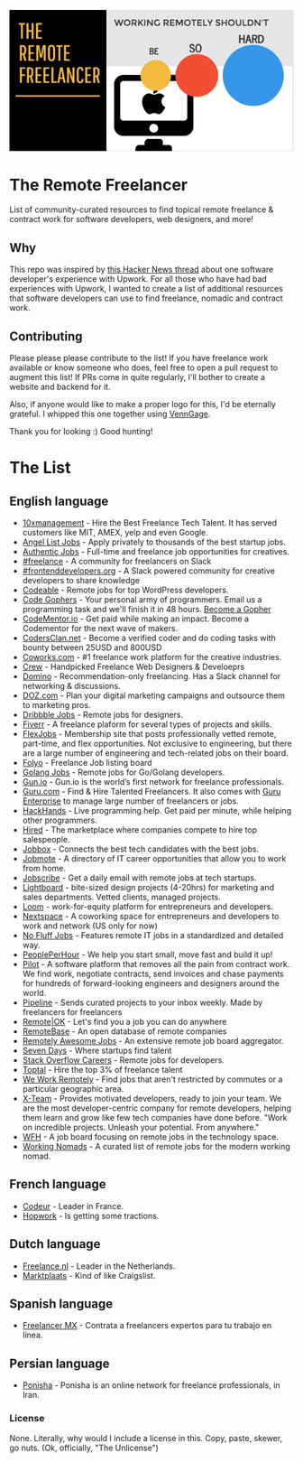 <p align="center">
  <img src="./RemoteFreelancer.png">
</p>

# The Remote Freelancer
List of community-curated resources to find topical remote freelance &amp; contract work for software developers, web designers, and more!

## Why
This repo was inspired by [this Hacker News thread](https://news.ycombinator.com/item?id=12773282) about one software developer's experience with Upwork. For all those who have had bad experiences with Upwork, I wanted to create a list of additional resources that software developers can use to find freelance, nomadic and contract work.

## Contributing
Please please please contribute to the list! If you have freelance work available or know someone who does, feel free to open a pull request to augment this list! If PRs come in quite regularly, I'll bother to create a website and backend for it.

Also, if anyone would like to make a proper logo for this, I'd be eternally grateful. I whipped this one together using [VennGage](https://venngage.com).

Thank you for looking :) Good hunting!

# The List

## English language

- [10xmanagement](https://www.10xmanagement.com/) - Hire the Best Freelance Tech Talent. It has served customers like MIT, AMEX, yelp and even Google.
- [Angel List Jobs](https://angel.co/jobs#find/f!%7B%22remote%22%3Atrue%7D) - Apply privately to thousands of the best startup jobs.
- [Authentic Jobs](http://www.authenticjobs.com/#onlyremote=1) - Full-time and freelance job opportunities for creatives.
- [#freelance](http://freelance.chat/) - A community for freelancers on Slack
- [#frontenddevelopers.org](http://frontenddevelopers.org/) - A Slack powered community for creative developers to share knowledge
- [Codeable](https://codeable.io/) - Remote jobs for top WordPress developers.
- [Code Gophers](https://codegophers.com/) - Your personal army of programmers. Email us a programming task and we'll finish it in 48 hours. [Become a Gopher](https://codegophers.com/apply.html)
- [CodeMentor.io](https://codementor.io) - Get paid while making an impact. Become a Codementor for the next wave of makers.
- [CodersClan.net](https://codersclan.net) - Become a verified coder and do coding tasks with bounty between 25USD and 800USD
- [Coworks.com](https://coworks.com/for-freelancers/) - \#1 freelance work platform for the creative industries.
- [Crew](https://crew.co/) - Handpicked Freelance Web Designers & Develoeprs
- [Domino](https://www.wearedomino.com/freelancer) - Recommendation-only freelancing. Has a Slack channel for networking & discussions.
- [DOZ.com](https://www.doz.com) - Plan your digital marketing campaigns and outsource them to marketing pros.
- [Dribbble Jobs](https://dribbble.com/jobs?utf8=%E2%9C%93&amp;anywhere=true&amp;location=Anywhere) - Remote jobs for designers.
- [Fiverr](https://www.fiverr.com/) - A freelance plaform for several types of projects and skills.
- [FlexJobs](https://www.flexjobs.com) - Membership site that posts professionally vetted remote, part-time, and flex opportunities. Not exclusive to engineering, but there are a large number of engineering and tech-related jobs on their board.
- [Folyo](https://www.folyo.me) - Freelance Job listing board
- [Golang Jobs](http://www.golangprojects.com/golang-remote-jobs.html) - Remote jobs for Go/Golang developers.
- [Gun.io](https://gun.io/) - Gun.io is the world’s first network for freelance professionals.
- [Guru.com](http://www.guru.com/) - Find & Hire Talented Freelancers. It also comes with [Guru Enterprise](http://www.guru.com/enterprise) to manage large number of freelancers or jobs.
- [HackHands](https://hackhands.com) - Live programming help. Get paid per minute, while helping other programmers.
- [Hired](https://hired.com/) - The marketplace where companies compete to hire top salespeople.
- [Jobbox](https://www.jobbox.io/offers?t=&amp;s=featured&amp) - Connects the best tech candidates with the best jobs.
- [Jobmote](http://jobmote.com/) - A directory of IT career opportunities that allow you to work from home.
- [Jobscribe](http://jobscri.be/) - Get a daily email with remote jobs at tech startups.
- [Lightboard](https://lightboard.io) - bite-sized design projects (4-20hrs) for marketing and sales departments. Vetted clients, managed projects.
- [Loom](https://www.joinloom.com) - work-for-equity platform for entrepreneurs and developers.
- [Nextspace](http://nextspace.us/) - A coworking space for entrepreneurs and developers to work and network (US only for now)
- [No Fluff Jobs](https://nofluffjobs.com/#criteria=remote) - Features remote IT jobs in a standardized and detailed way.
- [PeoplePerHour](https://www.peopleperhour.com) - We help you start small, move fast and build it up!
- [Pilot](https://pilot.co/) - A software platform that removes all the pain from contract work. We find work, negotiate contracts, send invoices and chase payments for hundreds of forward-looking engineers and designers around the world.
- [Pipeline](https://www.pipelinedaily.com/#why-use) - Sends curated projects to your inbox weekly. Made by freelancers for freelancers
- [Remote|OK](https://remoteok.io/) - Let's find you a job you can do anywhere
- [RemoteBase](https://remotebase.io/) - An open database of remote companies
- [Remotely Awesome Jobs](https://www.remotelyawesomejobs.com) - An extensive remote job board aggregator.
- [Seven Days](https://www.sevendays.co/) - Where startups find talent
- [Stack Overflow Careers](http://careers.stackoverflow.com/jobs/remote) - Remote jobs for developers.
- [Toptal](https://www.toptal.com/) - Hire the top 3% of freelance talent
- [We Work Remotely](https://weworkremotely.com/) - Find jobs that aren't restricted by commutes or a particular geographic area.
- [X-Team](http://x-team.com) - Provides motivated developers, ready to join your team. We are the most developer-centric company for remote developers, helping them learn and grow like few tech companies have done before. "Work on incredible projects. Unleash your potential. From anywhere."
- [WFH](https://www.wfh.io/) - A job board focusing on remote jobs in the technology space.
- [Working Nomads](http://www.workingnomads.co/jobs) - A curated list of remote jobs for the modern working nomad.

## French language

- [Codeur](https://www.codeur.com/) - Leader in France.
- [Hopwork](https://www.hopwork.fr/) - Is getting some tractions.

## Dutch language

- [Freelance.nl](https://freelance.nl/) - Leader in the Netherlands.
- [Marktplaats](http://klussen.marktplaats.nl/diensten-en-vakmensen/klussen/0) - Kind of like Craigslist.

## Spanish language
- [Freelancer MX](https://www.freelancer.mx) - Contrata a freelancers expertos para tu trabajo en línea.

## Persian language
- [Ponisha](http://ponisha.ir) - Ponisha is an online network for freelance professionals, in Iran. 

### License
None. Literally, why would I include a license in this. Copy, paste, skewer, go nuts. (Ok, officially, "The Unlicense")

